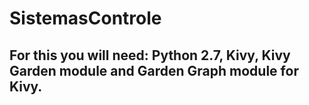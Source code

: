 # SistemasControle

## For this you will need: Python 2.7, Kivy, Kivy Garden module and Garden Graph module for Kivy. 
